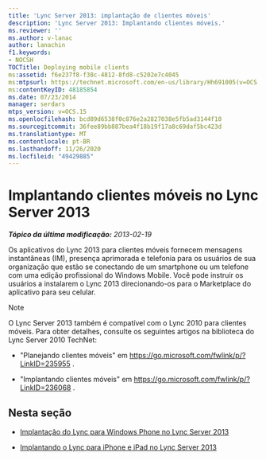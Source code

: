 ```yaml
---
title: 'Lync Server 2013: implantação de clientes móveis'
description: 'Lync Server 2013: Implantando clientes móveis.'
ms.reviewer: ''
ms.author: v-lanac
author: lanachin
f1.keywords:
- NOCSH
TOCTitle: Deploying mobile clients
ms:assetid: f6e237f8-f38c-4812-8fd8-c5202e7c4045
ms:mtpsurl: https://technet.microsoft.com/en-us/library/Hh691005(v=OCS.15)
ms:contentKeyID: 48185854
ms.date: 07/23/2014
manager: serdars
mtps_version: v=OCS.15
ms.openlocfilehash: bcd89d6538f0c876e2a2827038e5fb5ad3144f10
ms.sourcegitcommit: 36fee89bb887bea4f18b19f17a8c69daf5bc423d
ms.translationtype: MT
ms.contentlocale: pt-BR
ms.lasthandoff: 11/26/2020
ms.locfileid: "49429885"
---
```

# <a name="deploying-mobile-clients-in-lync-server-2013"></a>Implantando clientes móveis no Lync Server 2013

<div data-xmlns="http://www.w3.org/1999/xhtml">

<div class="topic" data-xmlns="http://www.w3.org/1999/xhtml" data-msxsl="urn:schemas-microsoft-com:xslt" data-cs="https://msdn.microsoft.com/">

<div data-asp="https://msdn2.microsoft.com/asp">



</div>

<div id="mainSection">

<div id="mainBody">

<span> </span>

_**Tópico da última modificação:** 2013-02-19_

Os aplicativos do Lync 2013 para clientes móveis fornecem mensagens instantâneas (IM), presença aprimorada e telefonia para os usuários de sua organização que estão se conectando de um smartphone ou um telefone com uma edição profissional do Windows Mobile. Você pode instruir os usuários a instalarem o Lync 2013 direcionando-os para o Marketplace do aplicativo para seu celular.

<div>


> [!NOTE]  
> O Lync Server 2013 também é compatível com o Lync 2010 para clientes móveis. Para obter detalhes, consulte os seguintes artigos na biblioteca do Lync Server 2010 TechNet: 
> <UL>
> <LI>
> <P>"Planejando clientes móveis" em <A href="https://go.microsoft.com/fwlink/p/?linkid=235955">https://go.microsoft.com/fwlink/p/?LinkID=235955</A> .</P>
> <LI>
> <P>"Implantando clientes móveis" em <A href="https://go.microsoft.com/fwlink/p/?linkid=236068">https://go.microsoft.com/fwlink/p/?LinkID=236068</A> .</P></LI></UL>



</div>

<div>

## <a name="in-this-section"></a>Nesta seção

  - [Implantação do Lync para Windows Phone no Lync Server 2013](lync-server-2013-deploying-lync-for-windows-phone.md)

  - [Implantando o Lync para iPhone e iPad no Lync Server 2013](lync-server-2013-deploying-lync-for-iphone-and-ipad.md)

</div>

</div>

<span> </span>

</div>

</div>

</div>

